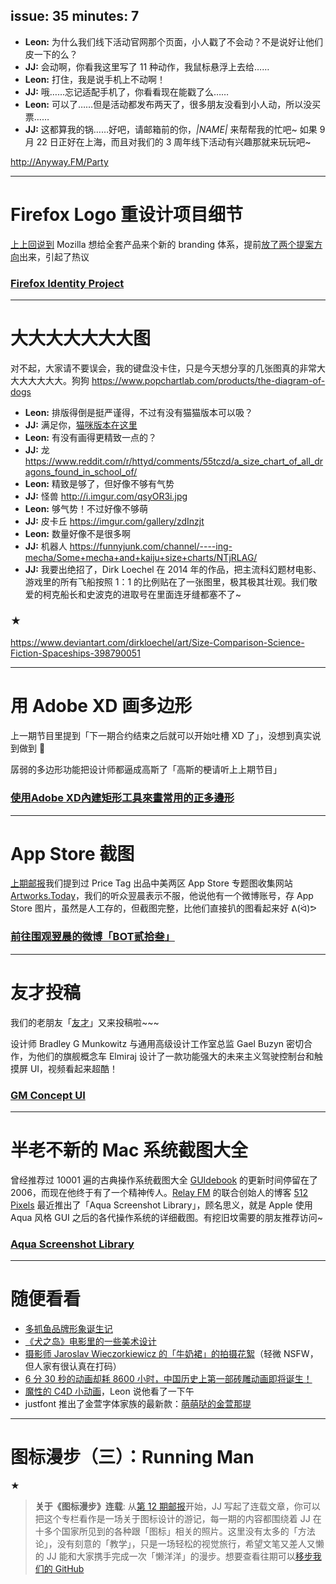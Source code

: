 issue: 35
minutes: 7
---

- **Leon:** 为什么我们线下活动官网那个页面，小人戳了不会动？不是说好让他们皮一下的么？
- **JJ:** 会动啊，你看我这里写了 11 种动作，我鼠标悬浮上去给……
- **Leon:** 打住，我是说手机上不动啊！
- **JJ:** 哦……忘记适配手机了，你看看现在能戳了么……
- **Leon:** 可以了……但是活动都发布两天了，很多朋友没看到小人动，所以没买票……
- **JJ:** 这都算我的锅……好吧，请邮箱前的你，*|NAME|* 来帮帮我的忙吧~ 如果 9 月 22 日正好在上海，而且对我们的 3 周年线下活动有兴趣那就来玩玩吧~

http://Anyway.FM/Party

---

#  Firefox Logo 重设计项目细节
[上上回说到](https://github.com/Anyway-Design/Anyway.Post/blob/master/Posts/Markdown/%2333.md) Mozilla 想给全套产品来个新的 branding 体系，提前[放了两个提案方向](https://blog.mozilla.org/opendesign/evolving-the-firefox-brand/)出来，引起了热议
### [Firefox Identity Project](https://hicksdesign.co.uk/journal/firefox-identity-project)

---

# 大大大大大大大图
对不起，大家请不要误会，我的键盘没卡住，只是今天想分享的几张图真的非常大大大大大大大。狗狗 https://www.popchartlab.com/products/the-diagram-of-dogs
- **Leon:** 排版得倒是挺严谨得，不过有没有猫猫版本可以吸？
- **JJ:** 满足你，[猫咪版本在这里](https://www.popchartlab.com/products/cats-categorized)
- **Leon:** 有没有画得更精致一点的？
- **JJ:** 龙 https://www.reddit.com/r/httyd/comments/55tczd/a_size_chart_of_all_dragons_found_in_school_of/
- **Leon:** 精致是够了，但好像不够有气势
- **JJ:** 怪兽 http://i.imgur.com/qsyOR3i.jpg 
- **Leon:** 够气势！不过好像不够萌
- **JJ:** 皮卡丘 https://imgur.com/gallery/zdInzjt
- **Leon:** 数量好像不是很多啊
- **JJ:** 机器人 https://funnyjunk.com/channel/----ing-mecha/Some+mecha+and+kaiju+size+charts/NTjRLAG/
- **JJ:** 我要出绝招了，Dirk Loechel 在 2014 年的作品，把主流科幻题材电影、游戏里的所有飞船按照 1：1 的比例贴在了一张图里，极其极其壮观。我们敬爱的柯克船长和史波克的进取号在里面连牙缝都塞不了~
### ★
https://www.deviantart.com/dirkloechel/art/Size-Comparison-Science-Fiction-Spaceships-398790051

---

# 用 Adobe XD 画多边形
上一期节目里提到「下一期合约结束之后就可以开始吐槽 XD 了」，没想到真实说到做到 🤣

孱弱的多边形功能把设计师都逼成高斯了「高斯的梗请听上上期节目」

### [使用Adobe XD內建矩形工具來畫常用的正多邊形](https://medium.com/@rice0617/xd-%E4%BD%BF%E7%94%A8adobe-xd%E5%85%A7%E5%BB%BA%E7%9F%A9%E5%BD%A2%E5%B7%A5%E5%85%B7%E4%BE%86%E7%95%AB%E5%B8%B8%E7%94%A8%E7%9A%84%E6%AD%A3%E5%A4%9A%E9%82%8A%E5%BD%A2-af7274e9570d)

---

# App Store 截图
[上期邮报](https://github.com/Anyway-Design/Anyway.Post/blob/master/Posts/Markdown/%2334.md)我们提到过 Price Tag 出品中美两区 App Store 专题图收集网站 [Artworks.Today](https://artwork.today/)，我们的听众翌晨表示不服，他说他有一个微博账号，存 App Store 图片，虽然是人工存的，但截图完整，比他们直接扒的图看起来好 ᕕ(ᐛ)ᕗ
### [前往围观翌晨的微博「BOT贰拾叁」](https://weibo.com/u/5344428021)

---

# 友才投稿
我们的老朋友「[友才](https://dribbble.com/mangmor)」又来投稿啦~~~

设计师 Bradley G Munkowitz 与通用高级设计工作室总监 Gael Buzyn 密切合作，为他们的旗舰概念车 Elmiraj 设计了一款功能强大的未来主义驾驶控制台和触摸屏 UI，视频看起来超酷！
### [GM Concept UI](https://gmunk.com/GM-Concept-UI)

---

# 半老不新的 Mac 系统截图大全
曾经推荐过 10001 遍的古典操作系统截图大全 [GUIdebook](https://guidebookgallery.org/index) 的更新时间停留在了 2006，而现在他终于有了一个精神传人。[Relay FM](https://www.relay.fm/) 的联合创始人的博客 [512 Pixels](https://512pixels.net/) 最近推出了「Aqua Screenshot Library」，顾名思义，就是 Apple 使用 Aqua 风格 GUI 之后的各代操作系统的详细截图。有挖旧坟需要的朋友推荐访问~
### [Aqua Screenshot Library](https://512pixels.net/projects/aqua-screenshot-library/)
---

# 随便看看
* [多抓鱼品牌形象诞生记](https://mp.weixin.qq.com/s/nT8RibA22-YDzkYbfg8vQA)
* [《犬之岛》电影里的一些美术设计](https://www.behance.net/gallery/68401213/Isle-of-Dogs-Graphic-Elements)
* [摄影师 Jaroslav Wieczorkiewicz 的「牛奶裙」的拍摄花絮](https://vimeo.com/245899709)（轻微 NSFW，但人家有很认真在打码）
* [6 分 30 秒的动画却耗 8600 小时，中国历史上第一部砖雕动画即将诞生！](https://mp.weixin.qq.com/s?__biz=MzAxMDMyMDI3Nw==&mid=2654410556&idx=1&sn=52a741342693b90ccc35df62f685033c)
* [魔性的 C4D 小动画](https://twitter.com/mametarouboy)，Leon 说他看了一下午
* justfont 推出了金萱字体家族的最新款：[萌萌哒的金萱那提](https://jinxuan-latte.justfont.com/)


---

# 图标漫步（三）：Running Man
★

> **关于《图标漫步》连载**: 从[第 12 期邮报](https://github.com/JJYing/Anyway-Post/tree/master/Posts/Markdown)开始，JJ 写起了连载文章，你可以把这个专栏看作是一场关于图标设计的游记，每一期的内容都围绕着 JJ 在十多个国家所见到的各种跟「图标」相关的照片。这里没有太多的「方法论」，没有刻意的「教学」，只是一场轻松的视觉旅行，希望文笔又差人又懒的 JJ 能和大家携手完成一次「懒洋洋」的漫步。想要查看往期可以[移步我们的 GitHub](https://github.com/Anyway-Design/Anyway.Post#%E5%BE%80%E6%9C%9F%E5%86%85%E5%AE%B9)